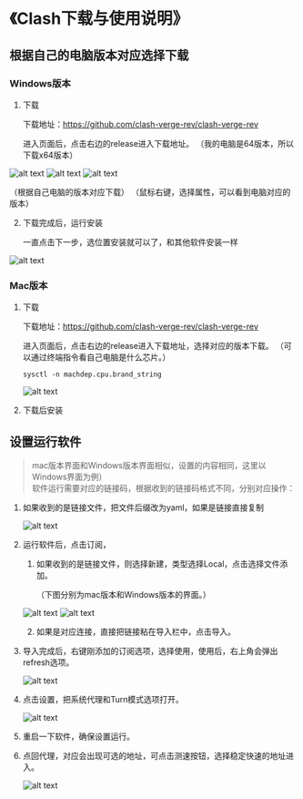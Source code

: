# 《Clash下载与使用说明》


## 根据自己的电脑版本对应选择下载

### Windows版本

1. 下载

    下载地址：https://github.com/clash-verge-rev/clash-verge-rev

    进入页面后，点击右边的release进入下载地址。
    （我的电脑是64版本，所以下载x64版本）

![alt text](pic/image.png)
![alt text](pic/image-1.png)
![alt text](pic/image-2.png)

（根据自己电脑的版本对应下载）
（鼠标右键，选择属性，可以看到电脑对应的版本）


2. 下载完成后，运行安装

    一直点击下一步，选位置安装就可以了，和其他软件安装一样

![alt text](pic/image-3.png)


### Mac版本

1. 下载

    下载地址：https://github.com/clash-verge-rev/clash-verge-rev

    进入页面后，点击右边的release进入下载地址，选择对应的版本下载。
    （可以通过终端指令看自己电脑是什么芯片。）
    

    ```sysctl -n machdep.cpu.brand_string```

    ![alt text](pic/b8c58ba1b9c85d9e82cc1d5ca94f51a.png)

2. 下载后安装



## 设置运行软件

>mac版本界面和Windows版本界面相似，设置的内容相同，这里以Windows界面为例）    
>软件运行需要对应的链接码，根据收到的链接码格式不同，分别对应操作：

1. 如果收到的是链接文件，把文件后缀改为yaml，如果是链接直接复制
    
    ![alt text](pic/image-6.png)

2. 运行软件后，点击订阅，
    1. 如果收到的是链接文件，则选择新建，类型选择Local，点击选择文件添加。

        （下图分别为mac版本和Windows版本的界面。）
    
    ![alt text](pic/59736fe03dfe6a4ed95a186abfd595d.png)
    ![alt text](pic/image-4.png)

    2. 如果是对应连接，直接把链接粘在导入栏中，点击导入。


3. 导入完成后，右键刚添加的订阅选项，选择使用，使用后，右上角会弹出refresh选项。

    ![alt text](pic/image-5.png)

5. 点击设置，把系统代理和Turn模式选项打开。

    ![alt text](pic/image-9.png)
   
6. 重启一下软件，确保设置运行。

7. 点回代理，对应会出现可选的地址，可点击测速按钮，选择稳定快速的地址进入。

    ![alt text](pic/image-10.png)
